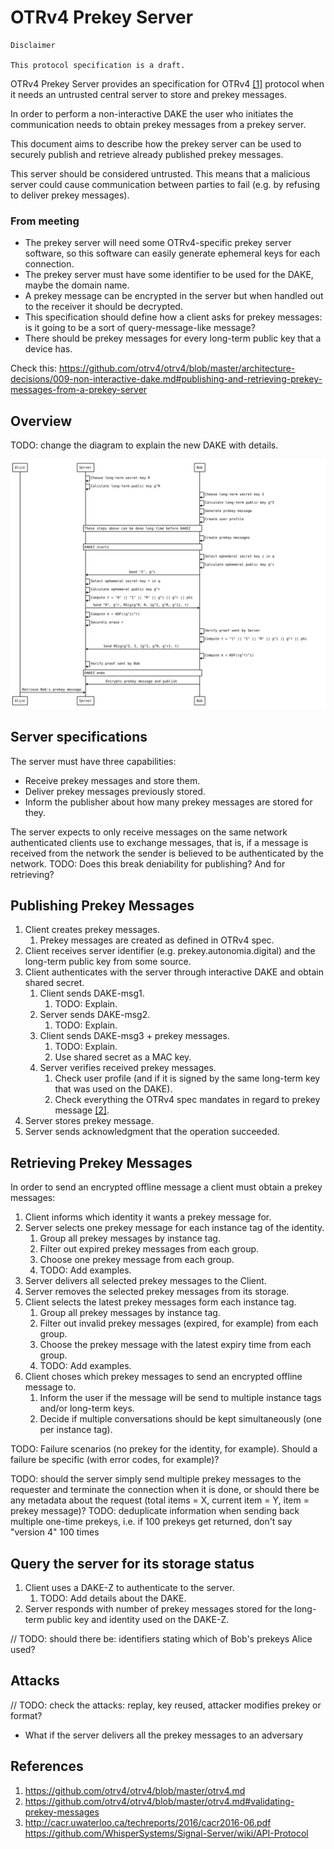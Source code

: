 # OTRv4 Prekey Server

```
Disclaimer

This protocol specification is a draft.
```

OTRv4 Prekey Server provides an specification for OTRv4 [\[1\]](#references)
protocol when it needs an untrusted central server to store and prekey messages.

In order to perform a non-interactive DAKE the user who initiates the
communication needs to obtain prekey messages from a prekey server.

This document aims to describe how the prekey server can be used to securely
publish and retrieve already published prekey messages.

This server should be considered untrusted. This means that a malicious server
could cause communication between parties to fail (e.g. by refusing to deliver
prekey messages).

### From meeting

- The prekey server will need some OTRv4-specific prekey server software, so this
  software can easily generate ephemeral keys for each connection.
- The prekey server must have some identifier to be used for the DAKE, maybe the
  domain name.
- A prekey message can be encrypted in the server but when handled out to the
  receiver it should be decrypted.
- This specification should define how a client asks for prekey messages:
  is it going to be a sort of query-message-like message?
- There should be prekey messages for every long-term public key that a device
  has.

Check this: https://github.com/otrv4/otrv4/blob/master/architecture-decisions/009-non-interactive-dake.md#publishing-and-retrieving-prekey-messages-from-a-prekey-server

## Overview

TODO: change the diagram to explain the new DAKE with details.

![Diagram](./img/diagram.svg)

## Server specifications

The server must have three capabilities:

- Receive prekey messages and store them.
- Deliver prekey messages previously stored.
- Inform the publisher about how many prekey messages are stored for they.

The server expects to only receive messages on the same network authenticated
clients use to exchange messages, that is, if a message is received from the
network the sender is believed to be authenticated by the network.
TODO: Does this break deniability for publishing? And for retrieving?

## Publishing Prekey Messages

1. Client creates prekey messages.
   1. Prekey messages are created as defined in OTRv4 spec.
1. Client receives server identifier (e.g. prekey.autonomia.digital) and the long-term public key from some source.
1. Client authenticates with the server through interactive DAKE and obtain shared secret.
   1. Client sends DAKE-msg1.
      1. TODO: Explain.
   1. Server sends DAKE-msg2.
      1. TODO: Explain.
   1. Client sends DAKE-msg3 + prekey messages.
      1. TODO: Explain.
      1. Use shared secret as a MAC key.
   1. Server verifies received prekey messages.
      1. Check user profile (and if it is signed by the same long-term key that was used on the DAKE).
      1. Check everything the OTRv4 spec mandates in regard to prekey message [\[2\]](#references).
1. Server stores prekey message.
1. Server sends acknowledgment that the operation succeeded.

## Retrieving Prekey Messages

In order to send an encrypted offline message a client must obtain a prekey
messages:

1. Client informs which identity it wants a prekey message for.
1. Server selects one prekey message for each instance tag of the identity.
   1. Group all prekey messages by instance tag.
   1. Filter out expired prekey messages from each group.
   1. Choose one prekey message from each group.
   1. TODO: Add examples.
1. Server delivers all selected prekey messages to the Client.
1. Server removes the selected prekey messages from its storage.
1. Client selects the latest prekey messages form each instance tag.
   1. Group all prekey messages by instance tag.
   1. Filter out invalid prekey messages (expired, for example) from each group.
   1. Choose the prekey message with the latest expiry time from each group.
   1. TODO: Add examples.
1. Client choses which prekey messages to send an encrypted offline message to.
   1. Inform the user if the message will be send to multiple instance tags and/or long-term keys.
   1. Decide if multiple conversations should be kept simultaneously (one per instance tag).

TODO: Failure scenarios (no prekey for the identity, for example). Should a failure be specific (with error codes, for example)?

TODO: should the server simply send multiple prekey messages to the requester
and terminate the connection when it is done, or should there be any metadata
about the request (total items = X, current item = Y, item = prekey message)?
TODO: deduplicate information when sending back multiple one-time prekeys,
i.e. if 100 prekeys get returned, don't say "version 4" 100 times

## Query the server for its storage status

1. Client uses a DAKE-Z to authenticate to the server.
   1. TODO: Add details about the DAKE.
2. Server responds with number of prekey messages stored for the long-term public key and identity used on the DAKE-Z.


// TODO: should there be: identifiers stating which of Bob's prekeys Alice
used?

## Attacks

// TODO: check the attacks: replay, key reused, attacker modifies prekey or
format?

- What if the server delivers all the prekey messages to an adversary

## References

1. https://github.com/otrv4/otrv4/blob/master/otrv4.md
2. https://github.com/otrv4/otrv4/blob/master/otrv4.md#validating-prekey-messages
3. http://cacr.uwaterloo.ca/techreports/2016/cacr2016-06.pdf
   https://github.com/WhisperSystems/Signal-Server/wiki/API-Protocol
